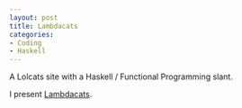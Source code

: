 ```yaml
---
layout: post
title: Lambdacats
categories:
- Coding
- Haskell
---
```

A Lolcats site with a Haskell / Functional Programming slant.

I present [Lambdacats](http://spl.smugmug.com/gallery/13227630_j2MHcg/).
